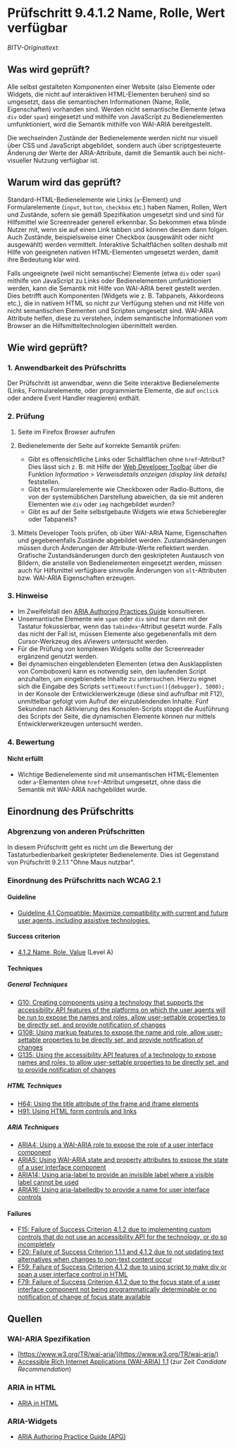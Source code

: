 # Prüfschritt 9.4.1.2 Name, Rolle, Wert verfügbar

_BITV-Originaltext:_

## Was wird geprüft?

Alle selbst gestalteten Komponenten einer Website (also Elemente oder Widgets, die nicht auf interaktiven HTML-Elementen beruhen) sind so umgesetzt, dass die semantischen Informationen (Name, Rolle, Eigenschaften) vorhanden sind. Werden nicht semantische Elemente (etwa `div` oder `span`) eingesetzt und mithilfe von JavaScript zu Bedienelementen umfunktioniert, wird die Semantik mithilfe von WAI-ARIA bereitgestellt.

Die wechselnden Zustände der Bedienelemente werden nicht nur visuell über CSS und JavaScript abgebildet, sondern auch über scriptgesteuerte Änderung der Werte der ARIA-Attribute, damit die Semantik auch bei nicht-visueller Nutzung verfügbar ist.

## Warum wird das geprüft?

Standard-HTML-Bedienelemente wie Links (`a`\-Element) und Formularelemente (`input`, `button`, `checkbox` etc.) haben Namen, Rollen, Wert und Zustände, sofern sie gemäß Spezifikation umgesetzt sind und sind für Hilfsmittel wie Screenreader generell erkennbar. So bekommen etwa blinde Nutzer mit, wenn sie auf einen Link tabben und können diesem dann folgen. Auch Zustände, beispielsweise einer Checkbox (ausgewählt oder nicht ausgewählt) werden vermittelt. Interaktive Schaltflächen sollten deshalb mit Hilfe von geeigneten nativen HTML-Elementen umgesetzt werden, damit ihre Bedeutung klar wird.

Falls ungeeignete (weil nicht semantische) Elemente (etwa `div` oder `span`) mithilfe von JavaScript zu Links oder Bedienelementen umfunktioniert werden, kann die Semantik mit Hilfe von WAI-ARIA bereit gestellt werden. Dies betrifft auch Komponenten (Widgets wie z. B. Tabpanels, Akkordeons etc.), die in nativem HTML so nicht zur Verfügung stehen und mit Hilfe von nicht semantischen Elementen und Scripten umgesetzt sind. WAI-ARIA Attribute helfen, diese zu verstehen, indem semantische Informationen vom Browser an die Hilfsmitteltechnologien übermittelt werden.

## Wie wird geprüft?

### 1\. Anwendbarkeit des Prüfschritts

Der Prüfschritt ist anwendbar, wenn die Seite interaktive Bedienelemente (Links, Formularelemente, oder programmierte Elemente, die auf `onclick` oder andere Event Handler reagieren) enthält.

### 2\. Prüfung

1.  Seite im Firefox Browser aufrufen
2.  Bedienelemente der Seite auf korrekte Semantik prüfen:

    -   Gibt es offensichtliche Links oder Schaltflächen ohne `href`\-Attribut? Dies lässt sich z. B. mit Hilfe der [Web Developer Toolbar](http://www.bitvtest.de/werkzeugliste-2011#webdeveloper) über die Funktion _Information_ > _Verweisdetails anzeigen (display link details)_ feststellen.
    -   Gibt es Formularelemente wie Checkboxen oder Radio-Buttons, die von der systemüblichen Darstellung abweichen, da sie mit anderen Elementen wie `div` oder `img` nachgebildet wurden?
    -   Gibt es auf der Seite selbstgebaute Widgets wie etwa Schieberegler oder Tabpanels?

3.  Mittels Developer Tools prüfen, ob über WAI-ARIA Name, Eigenschaften und gegebenenfalls Zustände abgebildet werden. Zustandsänderungen müssen durch Änderungen der Attribute-Werte reflektiert werden. Grafische Zustandsänderungen durch den geskripteten Austausch von Bildern, die anstelle von Bedienelementen eingesetzt werden, müssen auch für Hilfsmittel verfügbare sinnvolle Änderungen von `alt`\-Attributen bzw. WAI-ARIA Eigenschaften erzeugen.

### 3\. Hinweise

-   Im Zweifelsfall den [ARIA Authoring Practices Guide](https://www.w3.org/WAI/ARIA/apg/) konsultieren.
-   Unsemantische Elemente wie `span` oder `div` sind nur dann mit der Tastatur fokussierbar, wenn das `tabindex`\-Attribut gesetzt wurde. Falls das nicht der Fall ist, müssen Elemente also gegebenenfalls mit dem Cursor-Werkzeug des aViewers untersucht werden.
-   Für die Prüfung von komplexen Widgets sollte der Screenreader ergänzend genutzt werden.
-   Bei dynamischen eingeblendeten Elementen (etwa den Ausklapplisten von Comboboxen) kann es notwendig sein, den laufenden Script anzuhalten, um eingeblendete Inhalte zu untersuchen. Hierzu eignet sich die Eingabe des Scripts `setTimeout(function(){debugger}, 5000);` in der Konsole der Entwicklerwerkzeuge (diese sind aufrufbar mit F12), unmittelbar gefolgt vom Aufruf der einzublendenden Inhalte. Fünf Sekunden nach Aktivierung des Konsolen-Scripts stoppt die Ausführung des Scripts der Seite, die dynamischen Elemente können nur mittels Entwicklerwerkzeugen untersucht werden.

### 4\. Bewertung

#### Nicht erfüllt

-   Wichtige Bedienelemente sind mit unsemantischen HTML-Elementen oder `a`\-Elementen ohne `href`\-Attribut umgesetzt, ohne dass die Semantik mit WAI-ARIA nachgebildet wurde.

## Einordnung des Prüfschritts

### Abgrenzung von anderen Prüfschritten

In diesem Prüfschritt geht es nicht um die Bewertung der Tastaturbedienbarkeit geskripteter Bedienelemente. Dies ist Gegenstand von Prüfschritt 9.2.1.1 "Ohne Maus nutzbar".

### Einordnung des Prüfschritts nach WCAG 2.1

#### Guideline

-   [Guideline 4.1 Compatible: Maximize compatibility with current and future user agents, including assistive technologies.](https://www.w3.org/TR/WCAG21/#compatible)

#### Success criterion

-   [4.1.2 Name, Role, Value](https://www.w3.org/TR/WCAG21/#name-role-value) (Level A)

#### Techniques

##### General Techniques

-   [G10: Creating components using a technology that supports the accessibility API features of the platforms on which the user agents will be run to expose the names and roles, allow user-settable properties to be directly set, and provide notification of changes](https://www.w3.org/WAI/WCAG21/Techniques/general/G10.html)
-   [G108: Using markup features to expose the name and role, allow user-settable properties to be directly set, and provide notification of changes](https://www.w3.org/WAI/WCAG21/Techniques/general/G108.html)
-   [G135: Using the accessibility API features of a technology to expose names and roles, to allow user-settable properties to be directly set, and to provide notification of changes](https://www.w3.org/WAI/WCAG21/Techniques/general/G135.html)

##### HTML Techniques

-   [H64: Using the title attribute of the frame and iframe elements](https://www.w3.org/WAI/WCAG21/Techniques/html/H64.html)
-   [H91: Using HTML form controls and links](https://www.w3.org/WAI/WCAG21/Techniques/html/H91.html)

##### ARIA Techniques

-   [ARIA4: Using a WAI-ARIA role to expose the role of a user interface component](https://www.w3.org/WAI/WCAG21/Techniques/aria/ARIA4.html)
-   [ARIA5: Using WAI-ARIA state and property attributes to expose the state of a user interface component](https://www.w3.org/WAI/WCAG21/Techniques/aria/ARIA5.html)
-   [ARIA14: Using aria-label to provide an invisible label where a visible label cannot be used](https://www.w3.org/WAI/WCAG21/Techniques/aria/ARIA14.html)
-   [ARIA16: Using aria-labelledby to provide a name for user interface controls](https://www.w3.org/WAI/WCAG21/Techniques/aria/ARIA16.html)

#### Failures

-   [F15: Failure of Success Criterion 4.1.2 due to implementing custom controls that do not use an accessibility API for the technology, or do so incompletely](https://www.w3.org/WAI/WCAG21/Techniques/failures/F15.html)
-   [F20: Failure of Success Criterion 1.1.1 and 4.1.2 due to not updating text alternatives when changes to non-text content occur](https://www.w3.org/WAI/WCAG21/Techniques/failures/F20.html)
-   [F59: Failure of Success Criterion 4.1.2 due to using script to make div or span a user interface control in HTML](https://www.w3.org/WAI/WCAG21/Techniques/failures/F59.html)
-   [F79: Failure of Success Criterion 4.1.2 due to the focus state of a user interface component not being programmatically determinable or no notification of change of focus state available](https://www.w3.org/WAI/WCAG21/Techniques/failures/F79.html)

## Quellen

### WAI-ARIA Spezifikation

-   [https://www.w3.org/TR/wai-aria/](https://www.w3.org/TR/wai-aria/)
-   [Accessible Rich Internet Applications (WAI-ARIA) 1.1](https://www.w3.org/TR/wai-aria-1.1/) (zur Zeit _Candidate Recommendation_)

### ARIA in HTML

-   [ARIA in HTML](https://www.w3.org/TR/html-aria/)

### ARIA-Widgets

-   [ARIA Authoring Practice Guide (APG)](https://www.w3.org/WAI/ARIA/apg/)
